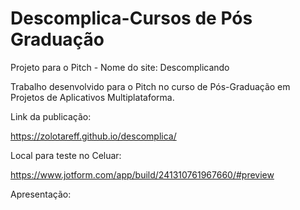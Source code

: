 # Descomplica-Cursos de Pós Graduação
Projeto para o Pitch - Nome do site: Descomplicando

Trabalho desenvolvido para o Pitch no curso de Pós-Graduação em Projetos de Aplicativos Multiplataforma.

Link da publicação: 

https://zolotareff.github.io/descomplica/

Local para teste no Celuar:

https://www.jotform.com/app/build/241310761967660/#preview


Apresentação:

